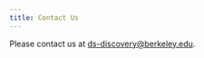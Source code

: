 ```yaml
---
title: Contact Us
---
```


Please contact us at [ds-discovery@berkeley.edu](mailto:ds-discovery@berkeley.edu).
